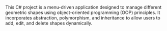 This C# project is a menu-driven application designed to manage different geometric shapes using object-oriented programming (OOP) principles. It incorporates abstraction, polymorphism, and inheritance to allow users to add, edit, and delete shapes dynamically.

